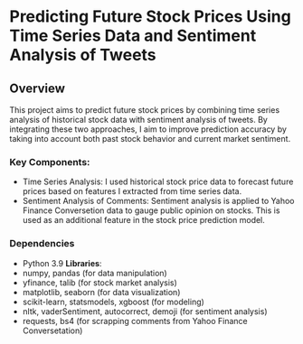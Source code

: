 # Predicting Future Stock Prices Using Time Series Data and Sentiment Analysis of Tweets
## Overview

This project aims to predict future stock prices by combining time series analysis of historical stock data with sentiment analysis of tweets. By integrating these two approaches, I aim to improve prediction accuracy by taking into account both past stock behavior and current market sentiment.

### Key Components:
- Time Series Analysis: I used historical stock price data to forecast future prices based on features I extracted from time series data.
- Sentiment Analysis of Comments: Sentiment analysis is applied to Yahoo Finance Conversetion data to gauge public opinion on stocks. This is used as an additional feature in the stock price prediction model.

### Dependencies
- Python 3.9
**Libraries**:
- numpy, pandas (for data manipulation)
- yfinance, talib (for stock market analysis)
- matplotlib, seaborn (for data visualization)
- scikit-learn, statsmodels, xgboost (for modeling)
- nltk, vaderSentiment, autocorrect, demoji (for sentiment analysis)
- requests, bs4  (for scrapping comments from Yahoo Finance Conversetation)
